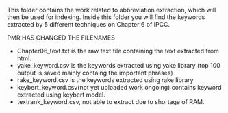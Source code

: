 This folder contains the work related to abbreviation extraction, which will then be used for indexing.
Inside this folder you will find the keywords extracted by 5 different techniques on Chapter 6 of IPCC.

PMR HAS CHANGED THE FILENAMES

* Chapter06_text.txt is the raw text file containing the text extracted from html.
* yake_keyword.csv is the keywords extracted using yake library (top 100 output is saved mainly containg the important phrases)
* rake_keyword.csv is the keywords extracted using rake library 
* keybert_keyword.csv(not yet uploaded work ongoing) contains keyword extracted using keybert model.
* textrank_keyword.csv, not able to extract due to shortage of RAM.
